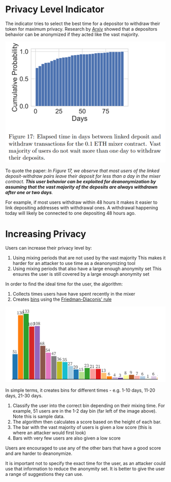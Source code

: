 # Privacy Level Indicator

The indicator tries to select the best time for a depositor to withdraw their token for maximum privacy. Research by [Arxiv](https://arxiv.org/pdf/2005.14051.pdf) showed that a depositors behavior can be anonymized if they acted like the vast majority.

![user behavior](images/user-behavior.png)

To quote the paper: _In Figure 17, we observe that most users of the linked deposit-withdraw pairs leave their deposit for less than a day in the mixer contract. **This user behavior can be exploited for deanonymization by assuming that the vast majority of the deposits are always withdrawn after one or two days**._

For example, if most users withdraw within 48 hours it makes it easier to link depositing addresses with withdrawal ones. A withdrawal happening today will likely be connected to one depositing 48 hours ago.

# Increasing Privacy

Users can increase their privacy level by:

1. Using mixing periods that are not used by the vast majority
   This makes it harder for an attacker to use time as a deanonymizing tool
2. Using mixing periods that also have a large enough anonymity set
   This ensures the user is still covered by a large enough anonymity set

In order to find the ideal time for the user, the algorithm:

1. Collects times users have have spent recently in the mixer
2. Creates [bins](https://observablehq.com/@d3/d3-bin) using the [Friedman-Diaconis' rule](https://en.wikipedia.org/wiki/Freedman%E2%80%93Diaconis_rule)

![sample data](images/sample-data.png)

In simple terms, it creates bins for different times - e.g. 1-10 days, 11-20 days, 21-30 days.

1. Classify the user into the correct bin depending on their mixing time. For example, 51 users are in the 1-2 day bin (far left of the image above). Note this is sample data.
2. The algorithm then calculates a score based on the height of each bar.
3. The bar with the vast majority of users is given a low score (this is where an attacker would first look)
4. Bars with very few users are also given a low score

Users are encouraged to use any of the other bars that have a good score and are harder to deanonymize.

It is important not to specify the exact time for the user, as an attacker could use that information to reduce the anonymity set. It is better to give the user a range of suggestions they can use.
